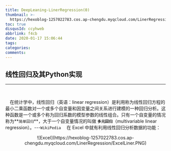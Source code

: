 ```yaml
---
title: DeepLeaning-LinerRegression(0)
thumbnail: >-
  https://hexoblog-1257022783.cos.ap-chengdu.myqcloud.com/LinerRegression/1024px-Linear_regression.svg.png
toc: true
disqusId: ccyhweb
abbrlink: f4cb
date: 2020-01-17 15:06:44
tags:
categories:
comments:
---
```


## 线性回归及其Python实现
---
&emsp;

<!-- more -->

&emsp;在统计学中，线性回归（英语：linear regression）是利用称为线性回归方程的最小二乘函数对一个或多个自变量和因变量之间关系进行建模的一种回归分析。这种函数是一个或多个称为回归系数的模型参数的线性组合。只有一个自变量的情况称为**`简单回归`**，大于一个自变量情况的叫做 **`多元回归`**（multivariable linear regression）。---`WikiPedia`
&emsp;在 Excel 中就有利用线性回归分析数据的功能：
<center>
![Excel](https://hexoblog-1257022783.cos.ap-chengdu.myqcloud.com/LinerRegression/ExcelLiner.PNG)
</center>
